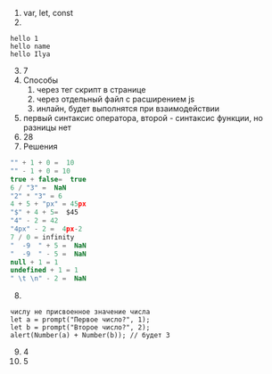 1. var, let, const
2.
```
hello 1 
hello name 
hello Ilya
```
3. 7
4. Способы
    1. через тег скрипт в странице
    2. через отдельный файл с расширением js
    3. инлайн, будет выполнятся при взаимодействии
5. первый синтаксис оператора, второй - синтаксис функции, но разницы нет 
6. 28
7. Решения
```javascript
"" + 1 + 0 =  10
"" - 1 + 0 = 10
true + false=  true
6 / "3" =  NaN
"2" * "3" = 6
4 + 5 + "px" = 45px
"$" + 4 + 5=  $45
"4" - 2 = 42
"4px" - 2 =  4px-2
7 / 0 = infinity
"  -9  " + 5 =  NaN
"  -9  " - 5 =  NaN
null + 1 = 1
undefined + 1 = 1
" \t \n" - 2 =  NaN
```
8.
```
числу не присвоенное значение числа
let a = prompt("Первое число?", 1);
let b = prompt("Второе число?", 2);
alert(Number(a) + Number(b)); // будет 3
```
9. 4 
10. 5 


